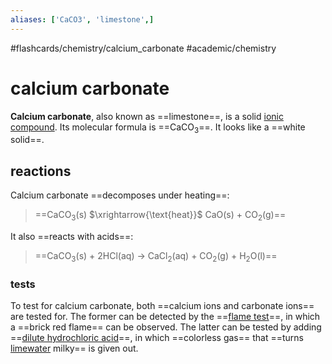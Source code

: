 ```yaml
---
aliases: ['CaCO3', 'limestone',]
---
```


#flashcards/chemistry/calcium_carbonate #academic/chemistry

# calcium carbonate

__Calcium carbonate__, also known as ==limestone==, is a solid [ionic compound](ionic%20compound.md). Its molecular formula is ==CaCO<sub>3</sub>==. It looks like a ==white solid==. <!--SR:!2023-04-02,164,299!2023-01-06,202,317!2023-06-04,286,278-->

## reactions

Calcium carbonate ==decomposes under heating==:
> ==CaCO<sub>3</sub>(s) $\xrightarrow{\text{heat}}$ CaO(s) + CO<sub>2</sub>(g)== <!--SR:!2022-11-30,165,250!2024-01-01,438,290-->

It also ==reacts with acids==:
> ==CaCO<sub>3</sub>(s) + 2HCl(aq) → CaCl<sub>2</sub>(aq) + CO<sub>2</sub>(g) + H<sub>2</sub>O(l)== <!--SR:!2023-04-06,227,257!2023-10-21,366,279-->

### tests

To test for calcium carbonate, both ==calcium ions and carbonate ions== are tested for. The former can be detected by the ==[flame test](flame%20test.mmd)==, in which a ==brick red flame== can be observed. The latter can be tested by adding ==[dilute hydrochloric acid](dilute%20hydrochloric%20acid)==, in which ==colorless gas== that ==turns [limewater](calcium%20hydroxide.md) milky== is given out. <!--SR:!2023-04-16,237,258!2023-04-12,233,258!2023-04-13,234,259!2023-03-25,215,250!2023-02-16,119,230!2023-05-21,272,279-->
